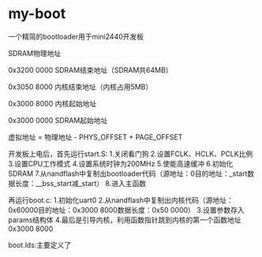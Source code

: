 # my-boot
一个精简的bootloader用于mini2440开发板

SDRAM物理地址

0x3200 0000 SDRAM结束地址（SDRAM共64MB）

0x3050 8000 内核结束地址（内核占用5MB）

0x3000 8000 内核起始地址

0x3000 0000 SDRAM起始地址

虚拟地址 = 物理地址 - PHYS_OFFSET + PAGE_OFFSET

开发板上电后，首先运行start.S:
1.关闭看门狗
2.设置FCLK、HCLK、PCLK比例
3.设置CPU工作模式
4.设置系统时钟为200MHz
5.使能高速缓冲
6.初始化SDRAM
7.从nandflash中复制出bootloader代码（源地址：0目的地址：_start数据长度：__bss_start减_start）
8.进入主函数

再运行boot.c:
1.初始化uart0
2.从nandflash中复制出内核代码（源地址：0x60000目的地址：0x3000 8000数据长度：0x50 0000）
3.设置参数存入params结构体
4.最后是引导内核，利用函数指针跳到内核的第一个函数地址0x3000 8000

boot.lds:主要定义了
